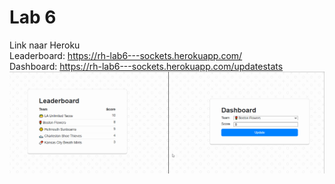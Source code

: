 # Lab 6
Link naar Heroku  
Leaderboard: https://rh-lab6---sockets.herokuapp.com/  
Dashboard: https://rh-lab6---sockets.herokuapp.com/updatestats  
![Demo GIF](demo.gif)
